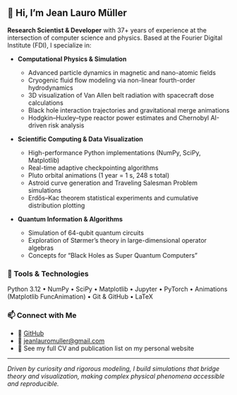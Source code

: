 ## 👋 Hi, I’m Jean Lauro Müller

**Research Scientist & Developer** with 37+ years of experience at the intersection of computer science and physics. Based at the Fourier Digital Institute  (FDI), I specialize in:

- **Computational Physics & Simulation**  
  - Advanced particle dynamics in magnetic and nano-atomic fields  
  - Cryogenic fluid flow modeling via non-linear fourth-order hydrodynamics  
  - 3D visualization of Van Allen belt radiation with spacecraft dose calculations  
  - Black hole interaction trajectories and gravitational merge animations  
  - Hodgkin–Huxley–type reactor power estimates and Chernobyl AI-driven risk analysis

- **Scientific Computing & Data Visualization**  
  - High-performance Python implementations (NumPy, SciPy, Matplotlib)  
  - Real-time adaptive checkpointing algorithms  
  - Pluto orbital animations (1 year = 1 s, 248 s total)  
  - Astroid curve generation and Traveling Salesman Problem simulations  
  - Erdős–Kac theorem statistical experiments and cumulative distribution plotting

- **Quantum Information & Algorithms**  
  - Simulation of 64-qubit quantum circuits  
  - Exploration of Størmer’s theory in large-dimensional operator algebras  
  - Concepts for “Black Holes as Super Quantum Computers”

### 🔧 Tools & Technologies
Python 3.12 • NumPy • SciPy • Matplotlib • Jupyter • PyTorch • Animations (Matplotlib FuncAnimation) • Git & GitHub • LaTeX

### 📫 Connect with Me
- 🔗 [GitHub](https://github.com/jeanmuller)  
- 📧 jeanlauromuller@gmail.com
- 📄 See my full CV and publication list on my personal website

---

*Driven by curiosity and rigorous modeling, I build simulations that bridge theory and visualization, making complex physical phenomena accessible and reproducible.*

<!--
**Straussberg/Straussberg** is a ✨ _special_ ✨ repository because its `README.md` (this file) appears on your GitHub profile.

Here are some ideas to get you started:

- 🔭 I’m currently working on ...
- 🌱 I’m currently learning ...
- 👯 I’m looking to collaborate on ...
- 🤔 I’m looking for help with ...
- 💬 Ask me about ...
- 📫 How to reach me: ...
- 😄 Pronouns: ...
- ⚡ Fun fact: ...
-->
